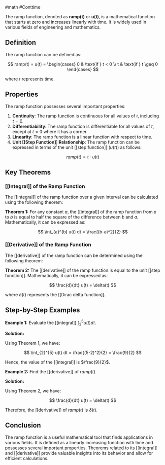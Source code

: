 #math #Conttime 

The ramp function, denoted as **ramp(t)** or **u(t)**, is a mathematical function that starts at zero and increases linearly with time. It is widely used in various fields of engineering and mathematics.

## Definition

The ramp function can be defined as:

$$
ramp(t) = u(t) = \begin{cases} 
0 & \text{if } t < 0 \\
t & \text{if } t \geq 0 
\end{cases}
$$

where $t$ represents time.

## Properties

The ramp function possesses several important properties:

1. **Continuity**: The ramp function is continuous for all values of $t$, including $t = 0$.
2. **Differentiability**: The ramp function is differentiable for all values of $t$, except at $t = 0$ where it has a corner.
3. **Linearity**: The ramp function is a linear function with respect to time.
4. **Unit [[Step Function]] Relationship**: The ramp function can be expressed in terms of the unit [[step function]] ($u(t)$) as follows:

$$
ramp(t) = t \cdot u(t)
$$

## Key Theorems

### [[Integral]] of the Ramp Function

The [[integral]] of the ramp function over a given interval can be calculated using the following theorem:

**Theorem 1:** For any constant $a$, the [[integral]] of the ramp function from $a$ to $b$ is equal to half the square of the difference between $b$ and $a$. Mathematically, it can be expressed as:

$$
\int_{a}^{b} u(t) dt = \frac{(b-a)^2}{2}
$$

### [[Derivative]] of the Ramp Function

The [[derivative]] of the ramp function can be determined using the following theorem:

**Theorem 2:** The [[derivative]] of the ramp function is equal to the unit [[step function]]. Mathematically, it can be expressed as:

$$
\frac{d}{dt} u(t) = \delta(t)
$$

where $\delta(t)$ represents the [[Dirac delta function]].

## Step-by-Step Examples

**Example 1:** Evaluate the [[integral]] $\int_{2}^{5} u(t) dt$.

**Solution:**

Using Theorem 1, we have:

$$
\int_{2}^{5} u(t) dt = \frac{(5-2)^2}{2} = \frac{9}{2}
$$

Hence, the value of the [[integral]] is $\frac{9}{2}$.

**Example 2:** Find the [[derivative]] of $ramp(t)$.

**Solution:**

Using Theorem 2, we have:

$$
\frac{d}{dt} u(t) = \delta(t)
$$

Therefore, the [[derivative]] of $ramp(t)$ is $\delta(t)$.

## Conclusion

The ramp function is a useful mathematical tool that finds applications in various fields. It is defined as a linearly increasing function with time and possesses several important properties. Theorems related to its [[integral]] and [[derivative]] provide valuable insights into its behavior and allow for efficient calculations.
